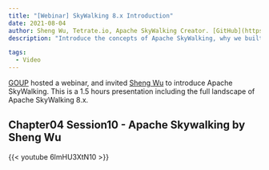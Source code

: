 ```yaml
---
title: "[Webinar] SkyWalking 8.x Introduction"
date: 2021-08-04
author: Sheng Wu, Tetrate.io, Apache SkyWalking Creator. [GitHub](https://github.com/wu-sheng) [Twitter](https://twitter.com/wusheng1108) [Linkedin](https://www.linkedin.com/in/wusheng1108)
description: "Introduce the concepts of Apache SkyWalking, why we built it, and how we build it."

tags:
  - Video
---
```


[GOUP](https://www.linkedin.com/company/goupaz/) hosted a webinar, and invited [Sheng Wu](https://twitter.com/wusheng1108) to introduce
Apache SkyWalking. This is a 1.5 hours presentation including the full landscape of Apache SkyWalking 8.x.

## Chapter04 Session10 - Apache Skywalking by Sheng Wu

{{< youtube 6lmHU3XtN10 >}}
